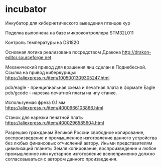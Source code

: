 # incubator
Инкубатор для кибернетического выведения птенцов кур

Поделка выполнена на базе микроконтроллера STM32L011

Контроль температуры на DS1820 

Основная логика реализована посредством Дракона http://drakon-editor.sourceforge.net

Механический привод для вращения яиц сделан в Поднебесной. Ссылка на привод киберкурицы: https://aliexpress.ru/item/1005001309305247.html

pcb/eagle - принципиальная схема и печатная плата в формате Eagle
pcb/gcode - нарезка печатной платы на чпу станке. 

Используемая фреза 0.1 мм https://aliexpress.ru/item/4000966103866.html 

Станок для нарезки печатной платы https://aliexpress.ru/item/4000296585604.html

Разрешаю гражданам Великой России свободное копирование, воспроизведение и промышленное изготовление данного устройства без любых финансовых отчислений автору.
Иными представителям цивилизаций планеты Земля копирование, воспроизведение и любое промышленное или кустарное изготовление всенеприменно должно согласовываться с автором данного произведения.

